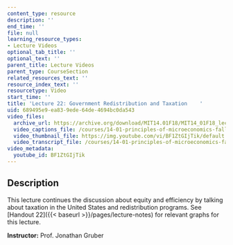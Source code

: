 ```yaml
---
content_type: resource
description: ''
end_time: ''
file: null
learning_resource_types:
- Lecture Videos
optional_tab_title: ''
optional_text: ''
parent_title: Lecture Videos
parent_type: CourseSection
related_resources_text: ''
resource_index_text: ''
resourcetype: Video
start_time: ''
title: 'Lecture 22: Government Redistribution and Taxation    '
uid: 689495e9-ea83-9ede-64de-4694bc0da543
video_files:
  archive_url: https://archive.org/download/MIT14.01F18/MIT14_01F18_lec22_300k.mp4
  video_captions_file: /courses/14-01-principles-of-microeconomics-fall-2018/d82e319817b0576b8cd41171ec301d2e_BF1ZtGIjTik.vtt
  video_thumbnail_file: https://img.youtube.com/vi/BF1ZtGIjTik/default.jpg
  video_transcript_file: /courses/14-01-principles-of-microeconomics-fall-2018/ace8064c576643aea27858ca5351e4c3_BF1ZtGIjTik.pdf
video_metadata:
  youtube_id: BF1ZtGIjTik
---
```


Description
-----------

This lecture continues the discussion about equity and efficiency by talking about taxation in the United States and redistribution programs. See [Handout 22]({{< baseurl >}}/pages/lecture-notes) for relevant graphs for this lecture.

**Instructor:** Prof. Jonathan Gruber